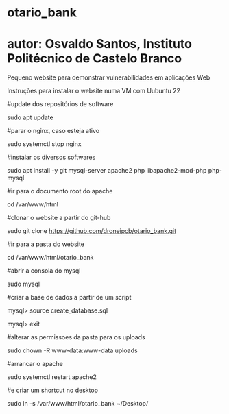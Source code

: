 # otario_bank
# autor: Osvaldo Santos, Instituto Politécnico de Castelo Branco
Pequeno website para demonstrar vulnerabilidades em aplicações Web

Instruções para instalar o website numa VM com Uubuntu 22

#update dos repositórios de software

sudo apt update


#parar o nginx, caso esteja ativo

sudo systemctl stop nginx


#instalar os diversos softwares

sudo apt install -y git mysql-server apache2 php libapache2-mod-php php-mysql


#ir para o documento root do apache

cd /var/www/html


#clonar o website a partir do git-hub

sudo git clone https://github.com/droneipcb/otario_bank.git


#ir para a pasta do website

cd /var/www/html/otario_bank


#abrir a consola do mysql

sudo mysql


#criar a base de dados a partir de um script

mysql> source create_database.sql

mysql> exit


#alterar as permissoes da pasta para os uploads

sudo chown -R www-data:www-data uploads


#arrancar o apache

sudo systemctl restart apache2


#e criar um shortcut no desktop

sudo ln -s /var/www/html/otario_bank ~/Desktop/

